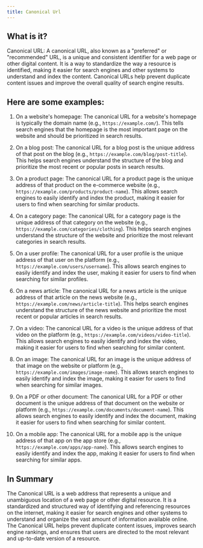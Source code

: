 ```yaml
---
title: Canonical Url
---
```




## What is it?

Canonical URL: A canonical URL, also known as a "preferred" or "recommended" URL, is a unique and consistent identifier for a web page or other digital content. It is a way to standardize the way a resource is identified, making it easier for search engines and other systems to understand and index the content. Canonical URLs help prevent duplicate content issues and improve the overall quality of search engine results.

## Here are some examples:

1. On a website's homepage: The canonical URL for a website's homepage is typically the domain name (e.g., `https://example.com/`). This tells search engines that the homepage is the most important page on the website and should be prioritized in search results.

2. On a blog post: The canonical URL for a blog post is the unique address of that post on the blog (e.g., `https://example.com/blog/post-title`). This helps search engines understand the structure of the blog and prioritize the most recent or popular posts in search results.

3. On a product page: The canonical URL for a product page is the unique address of that product on the e-commerce website (e.g., `https://example.com/products/product-name`). This allows search engines to easily identify and index the product, making it easier for users to find when searching for similar products.

4. On a category page: The canonical URL for a category page is the unique address of that category on the website (e.g., `https://example.com/categories/clothing`). This helps search engines understand the structure of the website and prioritize the most relevant categories in search results.

5. On a user profile: The canonical URL for a user profile is the unique address of that user on the platform (e.g., `https://example.com/users/username`). This allows search engines to easily identify and index the user, making it easier for users to find when searching for similar profiles.

6. On a news article: The canonical URL for a news article is the unique address of that article on the news website (e.g., `https://example.com/news/article-title`). This helps search engines understand the structure of the news website and prioritize the most recent or popular articles in search results.

7. On a video: The canonical URL for a video is the unique address of that video on the platform (e.g., `https://example.com/videos/video-title`). This allows search engines to easily identify and index the video, making it easier for users to find when searching for similar content.

8. On an image: The canonical URL for an image is the unique address of that image on the website or platform (e.g., `https://example.com/images/image-name`). This allows search engines to easily identify and index the image, making it easier for users to find when searching for similar images.

9. On a PDF or other document: The canonical URL for a PDF or other document is the unique address of that document on the website or platform (e.g., `https://example.com/documents/document-name`). This allows search engines to easily identify and index the document, making it easier for users to find when searching for similar content.

10. On a mobile app: The canonical URL for a mobile app is the unique address of that app on the app store (e.g., `https://example.com/apps/app-name`). This allows search engines to easily identify and index the app, making it easier for users to find when searching for similar apps.

## In Summary

The Canonical URL is a web address that represents a unique and unambiguous location of a web page or other digital resource. It is a standardized and structured way of identifying and referencing resources on the internet, making it easier for search engines and other systems to understand and organize the vast amount of information available online. The Canonical URL helps prevent duplicate content issues, improves search engine rankings, and ensures that users are directed to the most relevant and up-to-date version of a resource.